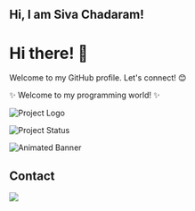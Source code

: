 ## Hi, I am Siva Chadaram! 
# Hi there! 👋
Welcome to my GitHub profile.
Let's connect! 😊


✨ Welcome to my programming world! ✨

![Project Logo](https://neotechnologysolutions.com/wp-content/uploads/2022/05/SRE-Attributes-Infographic-BLOG-768x512-1.png)

![Project Status](https://img.shields.io/badge/status-active-brightgreen.svg)

![Animated Banner](gifs/banner.gif)


## Contact 
<div> 
  <a href="https://www.linkedin.com/in/sivannarayana-chadaram-919637170/" target="_blank"><img src="https://img.shields.io/badge/-LinkedIn-%230077B5?style=for-the-badge&logo=linkedin&logoColor=white" target="_blank"></a> 
 </br>
</br>
 

</div>
